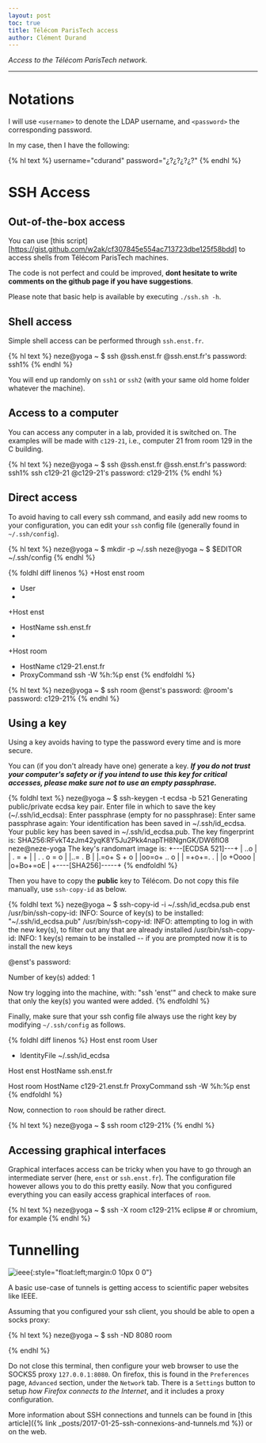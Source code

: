 ```yaml
---
layout: post
toc: true
title: Télécom ParisTech access
author: Clément Durand
---
```


*Access to the Télécom ParisTech network.*

---

# Notations

I will use `<username>` to denote the LDAP username, and `<password>` the corresponding password.

In my case, then I have the following:

{% hl text %}
 username="cdurand"
 password="¿?¿?¿?¿?"
{% endhl %}

# SSH Access

## Out-of-the-box access

You can use [this script][https://gist.github.com/w2ak/cf307845e554ac713723dbe125f58bdd] to access shells from Télécom ParisTech machines.

The code is not perfect and could be improved, **dont hesitate to write comments on the github page if you have suggestions**.

Please note that basic help is available by executing `./ssh.sh -h`.

## Shell access

Simple shell access can be performed through `ssh.enst.fr`.

{% hl text %}
 neze@yoga ~ $ ssh <username>@ssh.enst.fr
 <username>@ssh.enst.fr's password:
 ssh1%
{% endhl %}

You will end up randomly on `ssh1` or `ssh2` (with your same old home folder whatever the machine).

## Access to a computer

You can access any computer in a lab, provided it is switched on. The examples will be made with `c129-21`, i.e., computer 21 from room 129 in the C building.

{% hl text %}
 neze@yoga ~ $ ssh <username>@ssh.enst.fr
 <username>@ssh.enst.fr's password:
 ssh1% ssh c129-21
 <username>@c129-21's password:
 c129-21%
{% endhl %}

## Direct access

To avoid having to call every ssh command, and easily add new rooms to your configuration, you can edit your `ssh` config file (generally found in `~/.ssh/config`).

{% hl text %}
 neze@yoga ~ $ mkdir -p ~/.ssh
 neze@yoga ~ $ $EDITOR ~/.ssh/config
{% endhl %}

{% foldhl diff linenos %}
+Host enst room
+  User <username>
+
+Host enst
+  HostName ssh.enst.fr
+
+Host room
+  HostName c129-21.enst.fr
+  ProxyCommand ssh -W %h:%p enst
{% endfoldhl %}

{% hl text %}
 neze@yoga ~ $ ssh room
 <username>@enst's password:
 <username>@room's password:
 c129-21%
{% endhl %}

## Using a key

Using a key avoids having to type the password every time and is more secure.

You can (if you don't already have one) generate a key. ***If you do not trust
your computer's safety or if you intend to use this key for critical accesses,
please make sure not to use an empty passphrase.***

{% foldhl text %}
 neze@yoga ~ $ ssh-keygen -t ecdsa -b 521
 Generating public/private ecdsa key pair.
 Enter file in which to save the key (~/.ssh/id_ecdsa):
 Enter passphrase (empty for no passphrase):
 Enter same passphrase again:
 Your identification has been saved in ~/.ssh/id_ecdsa.
 Your public key has been saved in ~/.ssh/id_ecdsa.pub.
 The key fingerprint is:
 SHA256:RFvkT4zJm42yqK8Y5Ju2Pkk4napTH8NgnGK/DW6flO8 neze@neze-yoga
 The key's randomart image is:
 +---[ECDSA 521]---+
 |        ..o      |
 |       . = +     |
 | . .    o = o    |
 |..=    .   B     |
 |.=o+    S + o    |
 |oo=o+ .. o       |
 | =+o+=. .        |
 |o +Oooo          |
 |o+Bo+=oE         |
 +----[SHA256]-----+
{% endfoldhl %}

Then you have to copy the **public** key to Télécom. Do not copy this file manually, use `ssh-copy-id` as below.

{% foldhl text %}
 neze@yoga ~ $ ssh-copy-id -i ~/.ssh/id_ecdsa.pub enst
 /usr/bin/ssh-copy-id: INFO: Source of key(s) to be installed: "~/.ssh/id_ecdsa.pub"
 /usr/bin/ssh-copy-id: INFO: attempting to log in with the new key(s), to filter out any that are already installed
 /usr/bin/ssh-copy-id: INFO: 1 key(s) remain to be installed -- if you are prompted now it is to install the new keys
 
 <username>@enst's password:
 
 Number of key(s) added: 1
 
 Now try logging into the machine, with:   "ssh 'enst'"
 and check to make sure that only the key(s) you wanted were added.
{% endfoldhl %}

Finally, make sure that your ssh config file always use the right key by modifying `~/.ssh/config` as follows.

{% foldhl diff linenos %}
 Host enst room
   User <username>
+  IdentityFile ~/.ssh/id_ecdsa
 
 Host enst
   HostName ssh.enst.fr
 
 Host room
   HostName c129-21.enst.fr
   ProxyCommand ssh -W %h:%p enst
{% endfoldhl %}

Now, connection to `room` should be rather direct.

{% hl text %}
 neze@yoga ~ $ ssh room
 c129-21%
{% endhl %}

## Accessing graphical interfaces

Graphical interfaces access can be tricky when you have to go through an
intermediate server (here, `enst` or `ssh.enst.fr`). The configuration file
however allows you to do this pretty easily. Now that you configured everything
you can easily access graphical interfaces of `room`.

{% hl text %}
 neze@yoga ~ $ ssh -X room
 c129-21% eclipse          # or chromium, for example
{% endhl %}

# Tunnelling

![ieee](http://pix.toile-libre.org/upload/original/1509094362.png){:style="float:left;margin:0 10px 0 0"}

A basic use-case of tunnels is getting access to scientific paper websites like IEEE.

Assuming that you configured your ssh client, you should be able to open a socks proxy:

{% hl text %}
 neze@yoga ~ $ ssh -ND 8080 room

{% endhl %}

Do not close this terminal, then configure your web browser to use the SOCKS5 proxy
`127.0.0.1:8080`. On firefox, this is found in the `Preferences` page, `Advanced`
section, under the `Network` tab. There is a `Settings` button to setup *how Firefox
connects to the Internet*, and it includes a proxy configuration.

More information about SSH connections and tunnels can be found in
[this article]({% link _posts/2017-01-25-ssh-connexions-and-tunnels.md %}) or on the web.
